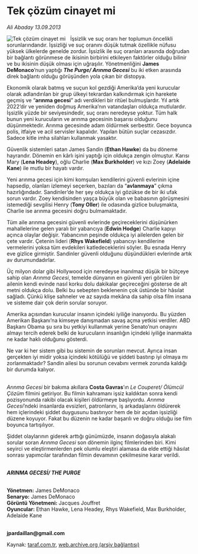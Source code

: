 # Tek çözüm cinayet mi

*Ali Abaday 13.09.2013*

<div class="yazi"><img align="left" alt="Tek çözüm cinayet mi" border="0" src="http://www.taraf.com.tr/fotoraflar/makaleler/tek-cozum-cinayet-mi_3533_orijinal.jpg" style="border-right-width:10px; border-color:#FFFFFF"/><p>İşsizlik ve suç oranı her toplumun öncelikli sorunlarındandır. İşsizliği ve suç oranını düşük tutmak özellikle nüfusu yüksek ülkelerde genelde zordur. İşsizlik ile suç oranları arasında doğrudan bir bağlantı görünmese de ikisinin birbirini etkileyen faktörler olduğu bilinir ve bu ikisinin düşük olması için uğraşılır. Yönetmenliğini <b>James DeMonaco</b>’nun yaptığı <b><i>The Purge/ Arınma Gecesi</i></b> bu iki etken arasında direk bağlantı olduğu görüşünden yola çıkan bir distopya. </p>
<p>Ekonomik olarak batmış ve suçun kol gezdiği Amerika’da yeni kurucular olarak adlandırılan bir grup ülkeyi tekrardan kalkındırmak için harekete geçmiş ve “<b>arınma gecesi</b>” adı verdikleri bir ritüel bulmuşlardır. Yıl artık 2022’dir ve yeniden doğmuş Amerika’nın vatandaşları oldukça mutlulardır. İşsizlik yüzde bir seviyesindedir, suç oranı neredeyse yoktur. Tüm halk bunun yeni kurucuların ve arınma gecesinin başarısı olduğunu düşünmektedir. Arınma gecesinde adam öldürmek serbesttir. Gece boyunca polis, itfaiye ve acil servisler kapalıdır. Yapılan bütün suçlar cezasızdır. Sadece kitle imha silahları kullanmak yasaktır.</p>
<p>Güvenlik sistemleri satan James Sandin (<b>Ethan Hawke</b>) da bu döneme hayrandır. Dönemin en kârlı işini yaptığı için oldukça zengin olmuştur. Karısı Mary (<b>Lena Headey</b>), oğlu Charlie (<b>Max Burkholder</b>) ve kızı Zoey (<b>Adelaide Kane</b>) ile mutlu bir hayatı vardır.</p>
<p>Yeni arınma gecesi için kimi komşuları kendilerini güvenli evlerinin içine hapsedip, olanları izlemeyi seçerken, bazıları da “<b>avlanmaya</b>” çıkma hazırlığındadır. Sandinler’de her şey oldukça iyi gözükse de bir iki ufak sorun vardır. Zoey kendisinden yaşça büyük olan ve babasının görüşmesini istemediği sevgilisi Henry (<b>Tony Oller</b>) ile odasında gizlice buluşmakta, Charlie ise arınma gecesini doğru bulmamaktadır.</p>
<p>Tüm aile arınma gecesini güvenli evlerinde geçireceklerini düşünürken mahallelerine gelen yaralı bir yabancıya (<b>Edwin Hodge</b>) Charlie kapıyı açınca olaylar değişir. Yabancının peşinde oldukça iyi ailelerden gelen bir çete vardır. Çetenin lideri (<b>Rhys Wakefield</b>) yabancıyı kendilerine vermelerini yoksa tüm evdekileri katledeceklerini söyler. Bu esnada Henry eve gizlice girmiştir. Sandinler güvenli olduğunu düşündükleri evlerinde artık av durumundadırlar.</p>
<p>Üç milyon dolar gibi Hollywood için neredeyse inanılmaz düşük bir bütçeye sahip olan <i>Arınma Gecesi</i>, temelde dünyanın en güvenli yeri görülen bir ailenin kendi evinde nasıl korku dolu dakikalar geçireceğini gösterse de alt metni oldukça dolu. Belki bu sebepten beklenenin çok üstünde bir hâsılat sağladı. Çünkü klişe sahneler ve az sayıda mekâna da sahip olsa film insana ve sisteme dair çok derin sorular soruyor.</p>
<p>Amerika açısından kurucular insanın içindeki iyiliğe inanıyordu. Bu yüzden Amerikan Başkanı’na kimseye danışmadan savaş açma yetkisi verdiler. ABD Başkanı Obama şu sıra bu yetkiyi kullanmak yerine Senato’nun onayını almayı tercih ederek belki de kurucuların insanlığın içindeki iyiliğe inanmakta ne kadar haklı olduğunu gösterdi.</p>
<p>Ne var ki her sistem gibi bu sistemin de sorunları mevcut. Ayrıca insan gerçekten iyi midir yoksa içindeki kötülüğü ve şiddeti bastırıp iyi olmaya mı zorlanmaktadır? Sandin ailesi bu sorunun cevabını vermek zorunda kaldığı bir durumda kalıyor.</p>
<p><i><br/>Arınma Gecesi</i> bir bakıma akıllara <b>Costa Gavras</b>’ın <i>Le Couperet/ Ölümcül Çözüm</i> filmini getiriyor. Bu filmin kahramanı işsiz kaldıktan sonra kendi pozisyonunda rakibi olacak kişileri öldürmeye başlıyordu. <i>Arınma Gecesi</i>’ndeki insanlarda evsizleri, patronlarını, iş arkadaşlarını öldürerek hem içlerindeki şiddet duygusunu bastırıyor hem de bir açıdan işsizliği düzene koyuyor. Fakat bu düzenin ne kadar başarılı ve doğru olduğu ise film boyunca tartışılıyor.</p>
<p>Şiddet olaylarının giderek arttığı günümüzde, insanın doğasıyla alakalı sorular soran <i>Arınma Gecesi</i> son dönemin ilginç filmlerinden biri. Kimi seyirci ve eleştirmenlerden pek olumlu eleştiri alamasa da elde ettiği hâsılat sonrası yapımcılar tarafından filmin devamının çekilmesine karar verildi.</p>
<p><b><i><br/>ARINMA GECESİ/ THE PURGE</i></b></p>
<p><b><br/>Yönetmen:</b> James DeMonaco<b><br/>Senaryo:</b> James DeMonaco<b><br/>Görüntü Yönetmeni:</b> Jacques Jouffret<b><br/>Oyuncular:</b> Ethan Hawke, Lena Headey, Rhys Wakefield, Max Burkholder, Adelaide Kane</p><b>
<p><br/>jpardaillan@gmail.com</p>
</b>
</div>

Kaynak: [taraf.com.tr](http://www.taraf.com.tr:80/ali-abaday/makale-tek-cozum-cinayet-mi.htm), [web.archive.org (arşiv bağlantısı)](http://web.archive.org/web/20130914144114/http://www.taraf.com.tr:80/ali-abaday/makale-tek-cozum-cinayet-mi.htm)
